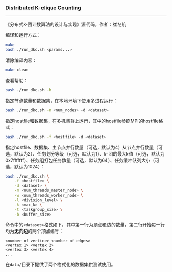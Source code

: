 ### Distributed K-clique Counting

---

《分布式k-团计数算法的设计与实现》源代码，作者：崔冬航

编译和运行方式：

```bash
make
bash ./run_dkc.sh <params...>
```

清除编译内容：

```bash
make clean
```



查看帮助：

```bash
bash ./run_dkc.sh -h
```

指定节点数量和数据集，在本地环境下使用多进程运行：

```bash
bash ./run_dkc.sh -n <num_nodes> -d <dataset>
```

指定hostfile和数据集，在多机集群上运行，其中的hostfile参照MPI的hostfile格式：

```bash
bash ./run_dkc.sh -f <hostfile> -d <dataset>
```

指定hostfile、数据集、主节点并行数量（可选，默认为4）从节点并行数量（可选，默认为2）、任务划分等级（可选，默认为1）、k-团的最大k值（可选，默认为0x7fffffff）、任务组打包任务数量（可选，默认为64）、任务缓冲队列大小（可选，默认为1024）：

```bash
bash ./run_dkc.sh \
	-f <hostfile> \
	-d <dataset> \
	-m <num_threads_master_node> \
    -w <num_threads_worker_node> \
    -l <division_level> \
    -k <max_k> \
    -t <taskgroup_size> \
    -b <buffer_size>
```

命令中的`<dataset>`格式如下，其中第一行为顶点和边的数量，第二行开始每一行均为**无向边**的两个顶点编号：

```
<number of vertice> <number of edges>
<vertex 1> <vertex 2>
<vertex 3> <vertex 4>
...
```

在`data/`目录下提供了两个格式化的数据集供测试使用。